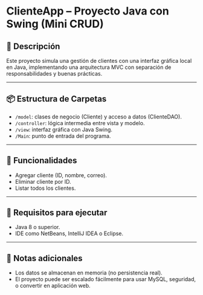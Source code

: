 # ClienteApp – Proyecto Java con Swing (Mini CRUD)

## 📝 Descripción

Este proyecto simula una gestión de clientes con una interfaz gráfica local en Java, implementando una arquitectura MVC con separación de responsabilidades y buenas prácticas.

---

## 📦 Estructura de Carpetas

- `/model`: clases de negocio (Cliente) y acceso a datos (ClienteDAO).
- `/controller`: lógica intermedia entre vista y modelo.
- `/view`: interfaz gráfica con Java Swing.
- `/Main`: punto de entrada del programa.

---

## 🚀 Funcionalidades

- Agregar cliente (ID, nombre, correo).
- Eliminar cliente por ID.
- Listar todos los clientes.

---

## 🧪 Requisitos para ejecutar

- Java 8 o superior.
- IDE como NetBeans, IntelliJ IDEA o Eclipse.

---

## 📌 Notas adicionales

- Los datos se almacenan en memoria (no persistencia real).
- El proyecto puede ser escalado fácilmente para usar MySQL, seguridad, o convertir en aplicación web.

